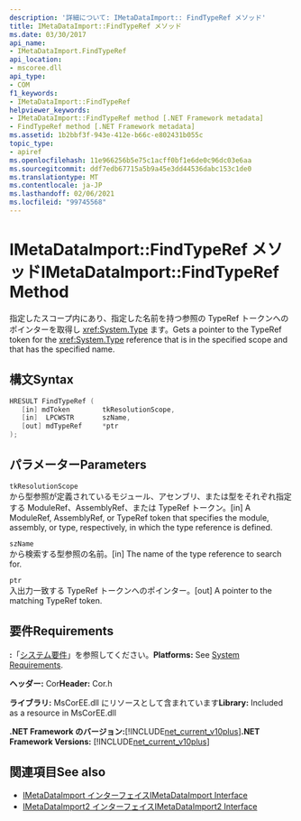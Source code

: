 ```yaml
---
description: '詳細について: IMetaDataImport:: FindTypeRef メソッド'
title: IMetaDataImport::FindTypeRef メソッド
ms.date: 03/30/2017
api_name:
- IMetaDataImport.FindTypeRef
api_location:
- mscoree.dll
api_type:
- COM
f1_keywords:
- IMetaDataImport::FindTypeRef
helpviewer_keywords:
- IMetaDataImport::FindTypeRef method [.NET Framework metadata]
- FindTypeRef method [.NET Framework metadata]
ms.assetid: 1b2bbf3f-943e-412e-b66c-e802431b055c
topic_type:
- apiref
ms.openlocfilehash: 11e966256b5e75c1acff0bf1e6de0c96dc03e6aa
ms.sourcegitcommit: ddf7edb67715a5b9a45e3dd44536dabc153c1de0
ms.translationtype: MT
ms.contentlocale: ja-JP
ms.lasthandoff: 02/06/2021
ms.locfileid: "99745568"
---
```

# <a name="imetadataimportfindtyperef-method"></a><span data-ttu-id="17e51-103">IMetaDataImport::FindTypeRef メソッド</span><span class="sxs-lookup"><span data-stu-id="17e51-103">IMetaDataImport::FindTypeRef Method</span></span>

<span data-ttu-id="17e51-104">指定したスコープ内にあり、指定した名前を持つ参照の TypeRef トークンへのポインターを取得し <xref:System.Type> ます。</span><span class="sxs-lookup"><span data-stu-id="17e51-104">Gets a pointer to the TypeRef token for the <xref:System.Type> reference that is in the specified scope and that has the specified name.</span></span>  
  
## <a name="syntax"></a><span data-ttu-id="17e51-105">構文</span><span class="sxs-lookup"><span data-stu-id="17e51-105">Syntax</span></span>  
  
```cpp  
HRESULT FindTypeRef (  
   [in] mdToken        tkResolutionScope,  
   [in]  LPCWSTR       szName,  
   [out] mdTypeRef     *ptr  
);  
```  
  
## <a name="parameters"></a><span data-ttu-id="17e51-106">パラメーター</span><span class="sxs-lookup"><span data-stu-id="17e51-106">Parameters</span></span>  

 `tkResolutionScope`  
 <span data-ttu-id="17e51-107">から型参照が定義されているモジュール、アセンブリ、または型をそれぞれ指定する ModuleRef、AssemblyRef、または TypeRef トークン。</span><span class="sxs-lookup"><span data-stu-id="17e51-107">[in] A ModuleRef, AssemblyRef, or TypeRef token that specifies the module, assembly, or type, respectively, in which the type reference is defined.</span></span>  
  
 `szName`  
 <span data-ttu-id="17e51-108">から検索する型参照の名前。</span><span class="sxs-lookup"><span data-stu-id="17e51-108">[in] The name of the type reference to search for.</span></span>  
  
 `ptr`  
 <span data-ttu-id="17e51-109">入出力一致する TypeRef トークンへのポインター。</span><span class="sxs-lookup"><span data-stu-id="17e51-109">[out] A pointer to the matching TypeRef token.</span></span>  
  
## <a name="requirements"></a><span data-ttu-id="17e51-110">要件</span><span class="sxs-lookup"><span data-stu-id="17e51-110">Requirements</span></span>  

 <span data-ttu-id="17e51-111">**:**「[システム要件](../../get-started/system-requirements.md)」を参照してください。</span><span class="sxs-lookup"><span data-stu-id="17e51-111">**Platforms:** See [System Requirements](../../get-started/system-requirements.md).</span></span>  
  
 <span data-ttu-id="17e51-112">**ヘッダー:** Cor</span><span class="sxs-lookup"><span data-stu-id="17e51-112">**Header:** Cor.h</span></span>  
  
 <span data-ttu-id="17e51-113">**ライブラリ:** MsCorEE.dll にリソースとして含まれています</span><span class="sxs-lookup"><span data-stu-id="17e51-113">**Library:** Included as a resource in MsCorEE.dll</span></span>  
  
 <span data-ttu-id="17e51-114">**.NET Framework のバージョン:**[!INCLUDE[net_current_v10plus](../../../../includes/net-current-v10plus-md.md)]</span><span class="sxs-lookup"><span data-stu-id="17e51-114">**.NET Framework Versions:** [!INCLUDE[net_current_v10plus](../../../../includes/net-current-v10plus-md.md)]</span></span>  
  
## <a name="see-also"></a><span data-ttu-id="17e51-115">関連項目</span><span class="sxs-lookup"><span data-stu-id="17e51-115">See also</span></span>

- [<span data-ttu-id="17e51-116">IMetaDataImport インターフェイス</span><span class="sxs-lookup"><span data-stu-id="17e51-116">IMetaDataImport Interface</span></span>](imetadataimport-interface.md)
- [<span data-ttu-id="17e51-117">IMetaDataImport2 インターフェイス</span><span class="sxs-lookup"><span data-stu-id="17e51-117">IMetaDataImport2 Interface</span></span>](imetadataimport2-interface.md)
